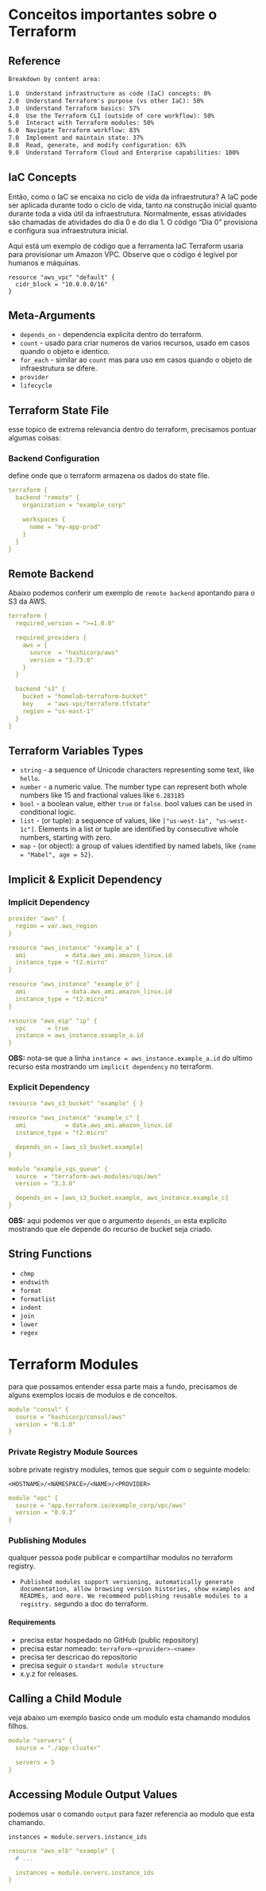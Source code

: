 # Conceitos importantes sobre o Terraform

## Reference
```txt
Breakdown by content area:

1.0  Understand infrastructure as code (IaC) concepts: 0%
2.0  Understand Terraform's purpose (vs other IaC): 50%
3.0  Understand Terraform basics: 57%
4.0  Use the Terraform CLI (outside of core workflow): 50%
5.0  Interact with Terraform modules: 50%
6.0  Navigate Terraform workflow: 83%
7.0  Implement and maintain state: 37%
8.0  Read, generate, and modify configuration: 63%
9.0  Understand Terraform Cloud and Enterprise capabilities: 100%
```

## IaC Concepts
Então, como o IaC se encaixa no ciclo de vida da infraestrutura? A IaC pode ser aplicada durante todo o ciclo de vida, tanto na construção inicial quanto durante toda a vida útil da infraestrutura. Normalmente, essas atividades são chamadas de atividades do dia 0 e do dia 1. O código “Dia 0” provisiona e configura sua infraestrutura inicial.

Aqui está um exemplo de código que a ferramenta IaC Terraform usaria para provisionar um Amazon VPC. Observe que o código é legível por humanos e máquinas.

```hcl
resource "aws_vpc" "default" {
  cidr_block = "10.0.0.0/16"
}
```

## Meta-Arguments
- `depends_on` - dependencia explicita dentro do terraform.
- `count` - usado para criar numeros de varios recursos, usado em casos quando o objeto e identico.
- `for_each` - similar ao `count` mas para uso em casos quando o objeto de infraestrutura se difere.
- `provider`
- `lifecycle`

## Terraform State File
esse topico de extrema relevancia dentro do terraform, precisamos pontuar algumas coisas:

### Backend Configuration
define onde que o terraform armazena os dados do state file.

```yml
terraform {
  backend "remote" {
    organization = "example_corp"

    workspaces {
      name = "my-app-prod"
    }
  }
}
```

## Remote Backend
Abaixo podemos conferir um exemplo de `remote backend` apontando para o S3 da AWS.

```yml
terraform {
  required_version = ">=1.0.0"

  required_providers {
    aws = {
      source  = "hashicorp/aws"
      version = "3.73.0"
    }
  }

  backend "s3" {
    bucket = "homelab-terraform-bucket"
    key    = "aws-vpc/terraform.tfstate"
    region = "us-east-1"
  }
}
```

## Terraform Variables Types
- `string` - a sequence of Unicode characters representing some text, like `hello`.
- `number` - a numeric value. The number type can represent both whole numbers like 15 and fractional values like `6.283185`
- `bool` - a boolean value, either `true` or `false`. bool values can be used in conditional logic.
- `list`  - (or tuple): a sequence of values, like `["us-west-1a", "us-west-1c"]`. Elements in a list or tuple are identified by consecutive whole numbers, starting with zero.
- `map` -  (or object): a group of values identified by named labels, like `{name = "Mabel", age = 52}`.

## Implicit & Explicit Dependency

### Implicit Dependency
```yml
provider "aws" {
  region = var.aws_region
}

resource "aws_instance" "example_a" {
  ami           = data.aws_ami.amazon_linux.id
  instance_type = "t2.micro"
}

resource "aws_instance" "example_b" {
  ami           = data.aws_ami.amazon_linux.id
  instance_type = "t2.micro"
}

resource "aws_eip" "ip" {
  vpc      = true
  instance = aws_instance.example_a.id
}
```

**OBS:** nota-se que a linha `instance = aws_instance.example_a.id` do ultimo recurso esta mostrando um `implicit dependency` no terraform.

### Explicit Dependency
```yml
resource "aws_s3_bucket" "example" { }

resource "aws_instance" "example_c" {
  ami           = data.aws_ami.amazon_linux.id
  instance_type = "t2.micro"

  depends_on = [aws_s3_bucket.example]
}

module "example_sqs_queue" {
  source  = "terraform-aws-modules/sqs/aws"
  version = "3.3.0"

  depends_on = [aws_s3_bucket.example, aws_instance.example_c]
}
```

**OBS:** aqui podemos ver que o argumento `depends_on` esta explicito mostrando que ele depende do recurso de bucket seja criado.

## String Functions
- `chmp`
- `endswith`
- `format`
- `formatlist`
- `indent`
- `join`
- `lower`
- `regex`

# Terraform Modules
para que possamos entender essa parte mais a fundo, precisamos de alguns exemplos locais de modulos e de conceitos.

```yml
module "consul" {
  source = "hashicorp/consul/aws"
  version = "0.1.0"
}
```

### Private Registry Module Sources
sobre private registry modules, temos que seguir com o seguinte modelo:

`<HOSTNAME>/<NAMESPACE>/<NAME>/<PROVIDER>`

```yml
module "vpc" {
  source = "app.terraform.io/example_corp/vpc/aws"
  version = "0.9.3"
}
```

### Publishing Modules
qualquer pessoa pode publicar e compartilhar modulos no terraform registry.

- `Published modules support versioning, automatically generate documentation, allow browsing version histories, show examples and READMEs, and more. We recommend publishing reusable modules to a registry.` segundo a doc do terraform.

#### Requirements

- precisa estar hospedado no GitHub (public repository)
- precisa estar nomeado: `terraform-<provider>-<name>`
- precisa ter descricao do repositorio
- precisa seguir o `standart module structure`
- x.y.z for releases.

## Calling a Child Module
veja abaixo um exemplo basico onde um modulo esta chamando modulos filhos.

```yml
module "servers" {
  source = "./app-cluster"

  servers = 5
}
```

## Accessing Module Output Values
podemos usar o comando `output` para fazer referencia ao modulo que esta chamando.

`instances = module.servers.instance_ids`

```yml
resource "aws_elb" "example" {
  # ...

  instances = module.servers.instance_ids
}
```







